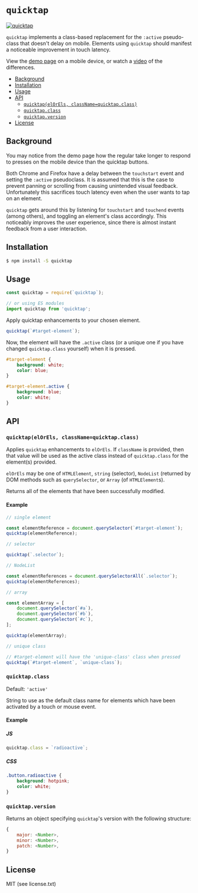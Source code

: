 # `quicktap`

[![quicktap](https://img.shields.io/npm/v/quicktap.svg)](https://www.npmjs.com/package/quicktap)

`quicktap` implements a class-based replacement for the `:active` pseudo-class that doesn't delay on mobile. Elements using `quicktap` should manifest a noticeable improvement in touch latency.

View the [demo page](https://marcoms.github.io/quicktap/demo) on a mobile device, or watch a [video](https://marcoms.github.io/quicktap/demo/res/video/demo.webm) of the differences.

<!-- START doctoc generated TOC please keep comment here to allow auto update -->
<!-- DON'T EDIT THIS SECTION, INSTEAD RE-RUN doctoc TO UPDATE -->


- [Background](#background)
- [Installation](#installation)
- [Usage](#usage)
- [API](#api)
  - [`quicktap(elOrEls, className=quicktap.class)`](#quicktapelorels-classnamequicktapclass)
  - [`quicktap.class`](#quicktapclass)
  - [`quicktap.version`](#quicktapversion)
- [License](#license)

<!-- END doctoc generated TOC please keep comment here to allow auto update -->

## Background

You may notice from the demo page how the regular take longer to respond to presses on the mobile device than the quicktap buttons.

Both Chrome and Firefox have a delay between the `touchstart` event and setting the `:active` pseudoclass. It is assumed that this is the case to prevent panning or scrolling from causing unintended visual feedback. Unfortunately this sacrifices touch latency even when the user wants to tap on an element.

`quicktap` gets around this by listening for `touchstart` and `touchend` events (among others), and toggling an element's class accordingly. This noticeably improves the user experience, since there is almost instant feedback from a user interaction.

## Installation

```bash
$ npm install -S quicktap
```

## Usage

```js
const quicktap = require(`quicktap`);

// or using ES modules
import quicktap from 'quicktap';
```

Apply quicktap enhancements to your chosen element.

```js
quicktap(`#target-element`);
```

Now, the element will have the `.active` class (or a unique one if you have changed `quicktap.class` yourself) when it is pressed.

```css
#target-element {
	background: white;
	color: blue;
}

#target-element.active {
	background: blue;
	color: white;
}
```

## API

### `quicktap(elOrEls, className=quicktap.class)`

Applies `quicktap` enhancements to `elOrEls`. If `className` is provided, then that value will be used as the active class instead of `quicktap.class` for the element(s) provided.

`elOrEls` may be one of `HTMLElement`, `string` (selector), `NodeList` (returned by DOM methods such as `querySelector`, or `Array` (of `HTMLElement`s).

Returns all of the elements that have been successfully modified.

#### Example

```js
// single element

const elementReference = document.querySelector(`#target-element`);
quicktap(elementReference);

// selector

quicktap(`.selector`);

// NodeList

const elementReferences = document.querySelectorAll(`.selector`);
quicktap(elementReferences);

// array

const elementArray = [
	document.querySelector(`#a`),
	document.querySelector(`#b`),
	document.querySelector(`#c`),
];

quicktap(elementArray);

// unique class

// #target-element will have the 'unique-class' class when pressed
quicktap(`#target-element`, `unique-class`);
```

### `quicktap.class`

Default: `'active'`

String to use as the default class name for elements which have been activated by a touch or mouse event.

#### Example

##### JS

```js
quicktap.class = `radioactive`;
```

##### CSS

```css
.button.radioactive {
	background: hotpink;
	color: white;
}
```

### `quicktap.version`

Returns an object specifying `quicktap`'s version with the following structure:

```js
{
	major: <Number>,
	minor: <Number>,
	patch: <Number>,
}
```

## License

MIT (see license.txt)

